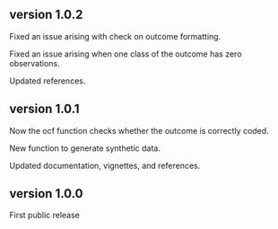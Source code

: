 ## version 1.0.2

Fixed an issue arising with check on outcome formatting. 

Fixed an issue arising when one class of the outcome has zero observations.

Updated references.

## version 1.0.1

Now the ocf function checks whether the outcome is correctly coded.

New function to generate synthetic data.

Updated documentation, vignettes, and references.

## version 1.0.0

First public release

